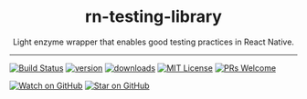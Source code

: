 <div align="center">
  <h1>rn-testing-library</h1>
  <p>Light enzyme wrapper that enables good testing practices in React Native.</p>
</div>

<hr />

[![Build Status](https://travis-ci.org/bcarroll22/rn-testing-library.svg?branch=master)](https://travis-ci.org/bcarroll22/rn-testing-library)
[![version](https://img.shields.io/npm/v/rn-testing-library.svg?style=flat-square)](https://www.npmjs.com/package/rn-testing-library) 
[![downloads](https://img.shields.io/npm/dm/rn-testing-library.svg?style=flat-square)](http://www.npmtrends.com/rn-testing-library)
[![MIT License](https://img.shields.io/npm/l/rn-testing-library.svg?style=flat-square)](https://github.com/bcarroll22/rn-testing-library/blob/master/LICENSE)
[![PRs Welcome](https://img.shields.io/badge/PRs-welcome-brightgreen.svg?style=flat-square)](http://makeapullrequest.com) 

[![Watch on GitHub](https://img.shields.io/github/watchers/bcarroll22/rn-testing-library.svg?style=social)](https://github.com/bcarroll22/rn-testing-library/watchers)
[![Star on GitHub](https://img.shields.io/github/stars/bcarroll22/rn-testing-library.svg?style=social)](https://github.com/bcarroll22/rn-testing-library/stargazers)
